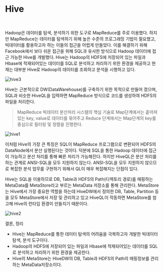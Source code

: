 Hive
=======================

<br>


Hadoop은 데이터를 탐색, 분석하기 위한 도구로 MapReduce를 주로 이용했다. 하지만 MapReduce는 데이터를 탐색하기 위해 높은 수준의 프로그래밍 기법이 필요했고, 빅데이터를 활용하고자 하는 이들의 접근을 어렵게 만들었다. 이를 해결하기 위해 Facebook에서 보다 쉬운 접근을 위해 SQL과 유사한 방식으로 Hadoop 데이터에 접근 가능한 Hive를 개발했다. Hive는 Hadoop의 HDFS에 저장되어 있는 파일과 Hbase에 적재되어있는 데이터를 SQL로 분석하고 처리하기 위한 환경을 제공하고 현재는 대부분 Hive로 Hadoop의 데이터를 조회하고 분석을 시행하고 있다.



![hive3](https://user-images.githubusercontent.com/82218035/116034396-2aeab300-a69e-11eb-8999-0fc0bb155e1a.PNG)



Hive는 근본적으로 DW(DataWarehouse)를 구축하기 위한 목적으로 만들어 졌으며, SQL과 비슷한 HiveQL을 입력하면 MapReduce 방식으로 코드를 생성하여 HDFS의 파일을 처리한다.
>MapReduce
빅데이터 분산처리 시스템의 핵심 기술로
Map단계에서는 흩어져 있는 key, value로 데이터를 묶어주고
Reduce 단계에서는 Map단계의 key를 중심으로 필터링 및 정렬을 진행한다.


![hive1](https://user-images.githubusercontent.com/82218035/116034478-4b1a7200-a69e-11eb-99ce-98f9dde0bce6.PNG)



이처럼 Hive의 가장 큰 특징은 SQL이 MapReduce 프로그램으로 변환되어 HDFS의 DataNode에서 분산 실행된다는 것이다. 덕분에 SQL을 통한 Hadoop 데이터에 접근이 가능하고 분산 처리를 통해 빠른 처리가 가능해진다.
하지만 HiveQL은 분산 처리를 하는 관계로 ANSI-SQL을 모두 지원하지 않는다. ANSI-SQL을 모두 지원하지 않으므로 복잡한 분석 업무를 구현하기 위해서 QL이 매우 복잡해지는 단점이 있다.


Hive는 SQL을 이용하므로 DB, Table과 HDFS의 Path(디렉토리 경로)를 매핑하는 MetaData를 MetaStore라고 부르는 MetaData 저장소를 통해 관리한다. MetaStore는 Hive에서 가장 중요한 역할을 하는데 HiveDW에서 정의한 DB, Table, Partition 등을 모두 MetaStore에서 저장 및 관리하고 있고 HiveQL이 작동하면 MetaStore를 참고해 Hive의 런타임 환경이 만들지기 때문이다.


![hive2](https://user-images.githubusercontent.com/82218035/116034515-5ec5d880-a69e-11eb-9e9e-24807f276e04.PNG)


결론, 정리
- Hive는 MapReduce를 통한 데이터 탐색의 어려움을 극복하고자 개발한 빅데이터 탐색, 분석 도구이다.
- Hadoop의 HDFS에 저장되어 있는 파일과 Hbase에 적재되어있는 데이터를 SQL로 분석하고 처리하기 위한 환경을 제공한다.
- Hive의 MetaStore는 HiveDW의 DB, Table과 HDFS의 Path의 매핑정보를 관리하는 MetaData저장소이다.
